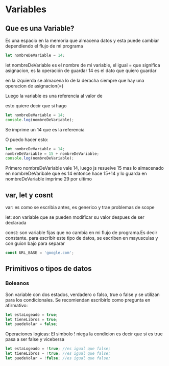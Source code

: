 # Variables

## Que es una Variable?

Es una espacio en la memoria que almacena datos y esta puede cambiar dependiendo el flujo de mi programa

```javascript
let nombreDeVariable = 14;
```

let nombreDeVariable es el nombre de mi variable,
el igual = que significa asignacion, es la operación de guardar
14 es el dato que quiero guardar

en la izquierda se almacena lo de la deracha siempre que hay una operacion de asignacion(=)

Luego la variable es una referencia al valor de

esto quiere decir que si hago

```javascript
let nombreDeVariable = 14;
console.log(nombreDeVariable);
```

Se imprime un 14 que es la referencia

O puedo hacer esto:

```javascript
let nombreDeVariable = 14;
nombreDeVariable = 15 + nombreDeVariable;
console.log(nombreDeVariable);
```

Primero nombreDeVariable vale 14, luego js resuelve 15 mas lo almacenado en nombreDeVaribale que es 14
entonce hace 15+14 y lo guarda en nombreDeVariable
imprime 29 por ultimo

## var, let y cosnt

var: es como se escribia antes, es generico y trae problemas de scope

let: son variable que se pueden modificar su valor despues de ser declarada

const: son variable fijas que no cambia en mi flujo de programa.Es decir constante.
para escribir este tipo de datos, se escriben en mayusculas y con guion bajo para separar

```javascript
const URL_BASE = 'google.com';
```

## Primitivos o tipos de datos

### Boleanos

Son variable con dos estados, verdadero o falso, true o false y se utilizan para los condicionales.
Se recomiendan escribirlo como pregunta en afirmativo:

```javascript
let estaLogeado = true;
let tieneLibros = true;
let puedeVolar = false;
```

Operaciones logicas:
El simbolo ! niega la condicion es decir que si es true pasa a ser false y vicebersa

```javascript
let estaLogeado = !true; //es igual que false;
let tieneLibros = !true; //es igual que false;
let puedeVolar = !false; //es igual que false;
```
